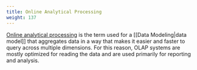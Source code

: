 ```yaml
---
title: Online Analytical Processing
weight: 137
---
```


[Online analytical processing](https://en.wikipedia.org/wiki/Online_analytical_processing) is the term used for a [[Data Modeling|data model]] that aggregates data in a way that makes it easier and faster to query across multiple dimensions. For this reason, OLAP systems are mostly optimized for reading the data and are used primarily for reporting and analysis.

